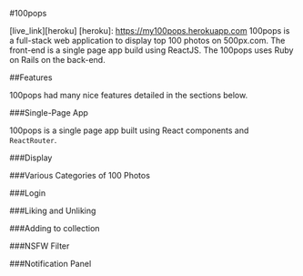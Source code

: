 #100pops

[live_link][heroku]
[heroku]: https://my100pops.herokuapp.com
100pops is a full-stack web application to display top 100 photos on 500px.com. The front-end is a single page app build using ReactJS. The 100pops uses Ruby on Rails on the back-end.

##Features

100pops had many nice features detailed in the sections below.

###Single-Page App

100pops is a single page app built using React components and `ReactRouter`.

###Display

###Various Categories of 100 Photos

###Login

###Liking and Unliking

###Adding to collection

###NSFW Filter

###Notification Panel
